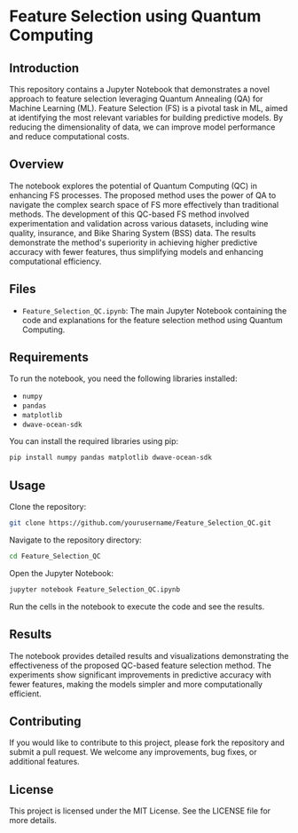 # Feature Selection using Quantum Computing

## Introduction

This repository contains a Jupyter Notebook that demonstrates a novel approach to feature selection leveraging Quantum Annealing (QA) for Machine Learning (ML). Feature Selection (FS) is a pivotal task in ML, aimed at identifying the most relevant variables for building predictive models. By reducing the dimensionality of data, we can improve model performance and reduce computational costs.

## Overview

The notebook explores the potential of Quantum Computing (QC) in enhancing FS processes. The proposed method uses the power of QA to navigate the complex search space of FS more effectively than traditional methods. The development of this QC-based FS method involved experimentation and validation across various datasets, including wine quality, insurance, and Bike Sharing System (BSS) data. The results demonstrate the method's superiority in achieving higher predictive accuracy with fewer features, thus simplifying models and enhancing computational efficiency.

## Files

- `Feature_Selection_QC.ipynb`: The main Jupyter Notebook containing the code and explanations for the feature selection method using Quantum Computing.

## Requirements

To run the notebook, you need the following libraries installed:

- `numpy`
- `pandas`
- `matplotlib`
- `dwave-ocean-sdk`

You can install the required libraries using pip:

```bash
pip install numpy pandas matplotlib dwave-ocean-sdk
```


## Usage
Clone the repository:

```bash
git clone https://github.com/yourusername/Feature_Selection_QC.git
```

Navigate to the repository directory:
```bash
cd Feature_Selection_QC
```

Open the Jupyter Notebook:
```bash
jupyter notebook Feature_Selection_QC.ipynb
```

Run the cells in the notebook to execute the code and see the results.


## Results
The notebook provides detailed results and visualizations demonstrating the effectiveness of the proposed QC-based feature selection method. The experiments show significant improvements in predictive accuracy with fewer features, making the models simpler and more computationally efficient.

## Contributing
If you would like to contribute to this project, please fork the repository and submit a pull request. We welcome any improvements, bug fixes, or additional features.

## License
This project is licensed under the MIT License. See the LICENSE file for more details.
